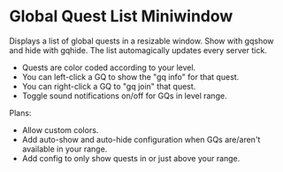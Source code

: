 # Global Quest List Miniwindow
Displays a list of global quests in a resizable window.  Show with gqshow and hide with gqhide.  The list automagically updates every server tick.

- Quests are color coded according to your level.
- You can left-click a GQ to show the "gq info" for that quest.
- You can right-click a GQ to "gq join" that quest.
- Toggle sound notifications on/off for GQs in level range.

Plans:  
- Allow custom colors.
- Add auto-show and auto-hide configuration when GQs are/aren't available in your range.
- Add config to only show quests in or just above your range.
